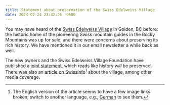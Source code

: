 ```yaml
---
title: Statement about preservation of the Swiss Edelweiss Village
date: 2024-02-24 23:42:26 -0500
---
```


You may have heard of the [Swiss Edelweiss Village][sev] in Golden, BC before:
the historic home of the pioneering Swiss mountain guides in the Rocky
Mountains was up for sale, and there were concerns about preserving its rich
history. We have mentioned it in our email newsletter a while back as well.

The new owners and the Swiss Edelweiss Village Foundation have published a
[joint statement][js], which reads like history *will* be preserved. There was
also an [article on Swissinfo][swissinfo][^1] about the village, among other media
coverage.

[^1]: The English version of the article seems to have a few image links
      broken; switch to another language, e.g., [German][side] to see them.

[sev]: <https://www.swissvillage.ca/>
[js]: <{% link assets/pdf/2024-02-24-edelweiss-village.pdf %}>
[swissinfo]: <https://www.swissinfo.ch/eng/swiss-abroad/bedrohtes-edelweiss-village-wird-schweizer-denkmal-in-kanada/72528495>
[side]: <https://www.swissinfo.ch/ger/kultur/bedrohtes-edelweiss-village-wird-schweizer-denkmal-in-kanada/49181142>
